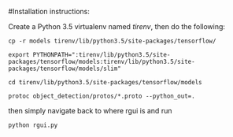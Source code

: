 #Installation instructions:

Create a Python 3.5 virtualenv named *tirenv*, then do the following:
~~~~
cp -r models tirenv/lib/python3.5/site-packages/tensorflow/

export PYTHONPATH=":tirenv/lib/python3.5/site-packages/tensorflow/models:tirenv/lib/python3.5/site-packages/tensorflow/models/slim"

cd tirenv/lib/python3.5/site-packages/tensorflow/models

protoc object_detection/protos/*.proto --python_out=.
~~~~

then simply navigate back to where rgui is and run
~~~~
python rgui.py
~~~~

